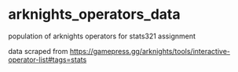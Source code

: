 # arknights_operators_data
population of arknights operators for stats321 assignment

data scraped from https://gamepress.gg/arknights/tools/interactive-operator-list#tags=stats
